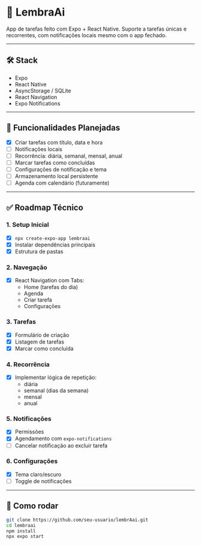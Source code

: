 # 📲 LembraAi

App de tarefas feito com Expo + React Native. Suporte a tarefas únicas e recorrentes, com notificações locais mesmo com o app fechado.

---

## 🛠️ Stack
- Expo
- React Native
- AsyncStorage / SQLite
- React Navigation
- Expo Notifications

---

## 📅 Funcionalidades Planejadas

- [x] Criar tarefas com título, data e hora
- [ ] Notificações locais
- [ ] Recorrência: diária, semanal, mensal, anual
- [ ] Marcar tarefas como concluídas
- [ ] Configurações de notificação e tema
- [ ] Armazenamento local persistente
- [ ] Agenda com calendário (futuramente)

---

## ✅ Roadmap Técnico

### 1. Setup Inicial
- [x] `npx create-expo-app lembraai`
- [x] Instalar dependências principais
- [x] Estrutura de pastas

### 2. Navegação
- [x] React Navigation com Tabs:
  - Home (tarefas do dia)
  - Agenda
  - Criar tarefa
  - Configurações

### 3. Tarefas
- [x] Formulário de criação
- [x] Listagem de tarefas
- [x] Marcar como concluída

### 4. Recorrência
- [x] Implementar lógica de repetição:
  - diária
  - semanal (dias da semana)
  - mensal
  - anual

### 5. Notificações
- [x] Permissões
- [x] Agendamento com `expo-notifications`
- [ ] Cancelar notificação ao excluir tarefa

### 6. Configurações
- [x] Tema claro/escuro
- [ ] Toggle de notificações
---

## 🚀 Como rodar

```bash
git clone https://github.com/seu-usuario/lembrAai.git
cd lembraai
npm install
npx expo start
